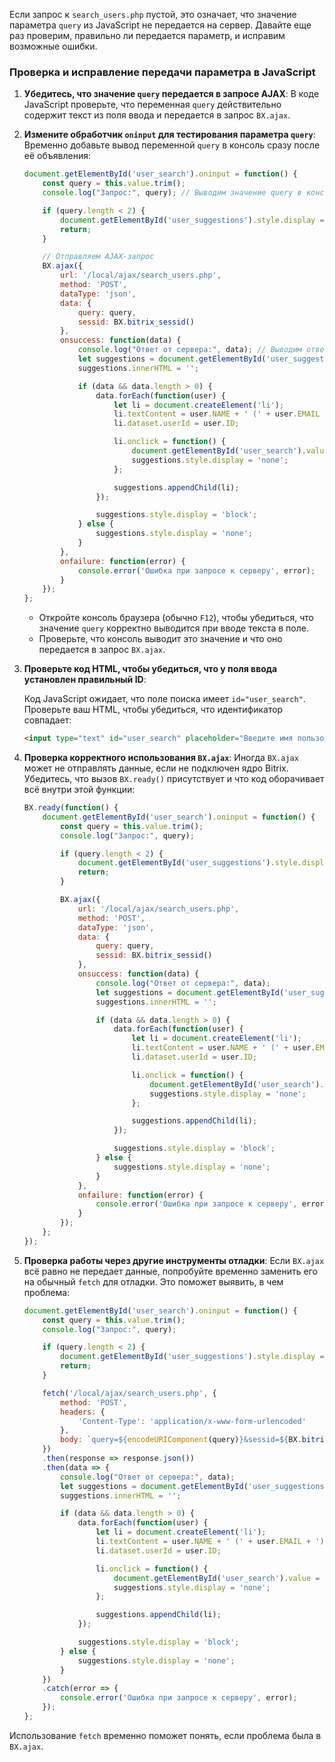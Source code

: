 Если запрос к `search_users.php` пустой, это означает, что значение параметра `query` из JavaScript не передается на сервер. Давайте еще раз проверим, правильно ли передается параметр, и исправим возможные ошибки.

### Проверка и исправление передачи параметра в JavaScript

1. **Убедитесь, что значение `query` передается в запросе AJAX**:
   В коде JavaScript проверьте, что переменная `query` действительно содержит текст из поля ввода и передается в запрос `BX.ajax`. 

2. **Измените обработчик `oninput` для тестирования параметра `query`**:
   Временно добавьте вывод переменной `query` в консоль сразу после её объявления:

   ```javascript
   document.getElementById('user_search').oninput = function() {
       const query = this.value.trim();
       console.log("Запрос:", query); // Выводим значение query в консоль для проверки

       if (query.length < 2) {
           document.getElementById('user_suggestions').style.display = 'none';
           return;
       }

       // Отправляем AJAX-запрос
       BX.ajax({
           url: '/local/ajax/search_users.php',
           method: 'POST',
           dataType: 'json',
           data: {
               query: query,
               sessid: BX.bitrix_sessid()
           },
           onsuccess: function(data) {
               console.log("Ответ от сервера:", data); // Выводим ответ для отладки
               let suggestions = document.getElementById('user_suggestions');
               suggestions.innerHTML = '';

               if (data && data.length > 0) {
                   data.forEach(function(user) {
                       let li = document.createElement('li');
                       li.textContent = user.NAME + ' (' + user.EMAIL + ')';
                       li.dataset.userId = user.ID;

                       li.onclick = function() {
                           document.getElementById('user_search').value = user.NAME;
                           suggestions.style.display = 'none';
                       };

                       suggestions.appendChild(li);
                   });

                   suggestions.style.display = 'block';
               } else {
                   suggestions.style.display = 'none';
               }
           },
           onfailure: function(error) {
               console.error('Ошибка при запросе к серверу', error);
           }
       });
   };
   ```

   - Откройте консоль браузера (обычно `F12`), чтобы убедиться, что значение `query` корректно выводится при вводе текста в поле.
   - Проверьте, что консоль выводит это значение и что оно передается в запрос `BX.ajax`.

3. **Проверьте код HTML, чтобы убедиться, что у поля ввода установлен правильный ID**:
   
   Код JavaScript ожидает, что поле поиска имеет `id="user_search"`. Проверьте ваш HTML, чтобы убедиться, что идентификатор совпадает:

   ```html
   <input type="text" id="user_search" placeholder="Введите имя пользователя">
   ```

4. **Проверка корректного использования `BX.ajax`**:
   Иногда `BX.ajax` может не отправлять данные, если не подключен ядро Bitrix. Убедитесь, что вызов `BX.ready()` присутствует и что код оборачивает всё внутри этой функции:

   ```javascript
   BX.ready(function() {
       document.getElementById('user_search').oninput = function() {
           const query = this.value.trim();
           console.log("Запрос:", query);

           if (query.length < 2) {
               document.getElementById('user_suggestions').style.display = 'none';
               return;
           }

           BX.ajax({
               url: '/local/ajax/search_users.php',
               method: 'POST',
               dataType: 'json',
               data: {
                   query: query,
                   sessid: BX.bitrix_sessid()
               },
               onsuccess: function(data) {
                   console.log("Ответ от сервера:", data);
                   let suggestions = document.getElementById('user_suggestions');
                   suggestions.innerHTML = '';

                   if (data && data.length > 0) {
                       data.forEach(function(user) {
                           let li = document.createElement('li');
                           li.textContent = user.NAME + ' (' + user.EMAIL + ')';
                           li.dataset.userId = user.ID;

                           li.onclick = function() {
                               document.getElementById('user_search').value = user.NAME;
                               suggestions.style.display = 'none';
                           };

                           suggestions.appendChild(li);
                       });

                       suggestions.style.display = 'block';
                   } else {
                       suggestions.style.display = 'none';
                   }
               },
               onfailure: function(error) {
                   console.error('Ошибка при запросе к серверу', error);
               }
           });
       };
   });
   ```

5. **Проверка работы через другие инструменты отладки**:
   Если `BX.ajax` всё равно не передает данные, попробуйте временно заменить его на обычный `fetch` для отладки. Это поможет выявить, в чем проблема:

   ```javascript
   document.getElementById('user_search').oninput = function() {
       const query = this.value.trim();
       console.log("Запрос:", query);

       if (query.length < 2) {
           document.getElementById('user_suggestions').style.display = 'none';
           return;
       }

       fetch('/local/ajax/search_users.php', {
           method: 'POST',
           headers: {
               'Content-Type': 'application/x-www-form-urlencoded'
           },
           body: `query=${encodeURIComponent(query)}&sessid=${BX.bitrix_sessid()}`
       })
       .then(response => response.json())
       .then(data => {
           console.log("Ответ от сервера:", data);
           let suggestions = document.getElementById('user_suggestions');
           suggestions.innerHTML = '';

           if (data && data.length > 0) {
               data.forEach(function(user) {
                   let li = document.createElement('li');
                   li.textContent = user.NAME + ' (' + user.EMAIL + ')';
                   li.dataset.userId = user.ID;

                   li.onclick = function() {
                       document.getElementById('user_search').value = user.NAME;
                       suggestions.style.display = 'none';
                   };

                   suggestions.appendChild(li);
               });

               suggestions.style.display = 'block';
           } else {
               suggestions.style.display = 'none';
           }
       })
       .catch(error => {
           console.error('Ошибка при запросе к серверу', error);
       });
   };
   ```

Использование `fetch` временно поможет понять, если проблема была в `BX.ajax`.
